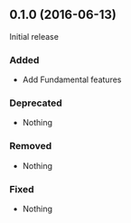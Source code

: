 ## 0.1.0 (2016-06-13)

Initial release

### Added

- Add Fundamental features

### Deprecated

- Nothing

### Removed

- Nothing

### Fixed

- Nothing
